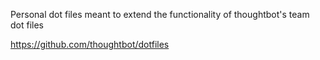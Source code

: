 Personal dot files meant to extend the functionality of thoughtbot's team dot
files

https://github.com/thoughtbot/dotfiles
